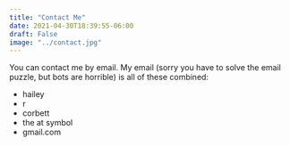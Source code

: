 ```yaml
---
title: "Contact Me"
date: 2021-04-30T18:39:55-06:00
draft: False
image: "../contact.jpg"
---
```


You can contact me by email.  My email (sorry you have to solve the email puzzle, but bots are horrible) is all of these combined:

 - hailey
 - r
 - corbett
 - the at symbol
 - gmail.com
